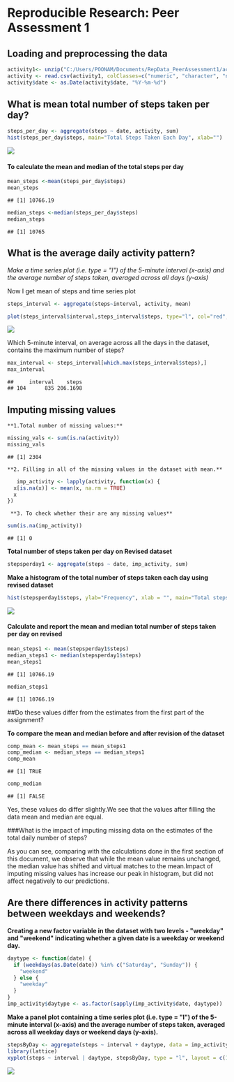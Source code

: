 # Reproducible Research: Peer Assessment 1


## Loading and preprocessing the data

```r
activity1<- unzip("C:/Users/POONAM/Documents/RepData_PeerAssessment1/activity.zip")
activity <- read.csv(activity1, colClasses=c("numeric", "character", "numeric"))
activity$date <- as.Date(activity$date, "%Y-%m-%d")
```

## What is mean total number of steps taken per day?

```r
steps_per_day <- aggregate(steps ~ date, activity, sum)
hist(steps_per_day$steps, main="Total Steps Taken Each Day", xlab="")
```

![](PA1_template_files/figure-html/unnamed-chunk-2-1.png) 


#### To calculate the mean and median of the total steps per day

```r
mean_steps <-mean(steps_per_day$steps)
mean_steps
```

```
## [1] 10766.19
```

```r
median_steps <-median(steps_per_day$steps)
median_steps
```

```
## [1] 10765
```

## What is the average daily activity pattern?

*Make a time series plot (i.e. type = "l") of the 5-minute interval (x-axis) and the average number of steps taken, averaged across all days (y-axis)*

Now I get mean of steps and time series plot


```r
steps_interval <- aggregate(steps~interval, activity, mean)

plot(steps_interval$interval,steps_interval$steps, type="l", col="red", main="Average Daily Activity Pattern", xlab="5-minute Interval", ylab="Average Steps, Across All Days", lwd=2)
```

![](PA1_template_files/figure-html/unnamed-chunk-4-1.png) 

Which 5-minute interval, on average across all the days in the dataset, contains the maximum number of steps?


```r
max_interval <- steps_interval[which.max(steps_interval$steps),]
max_interval
```

```
##     interval    steps
## 104      835 206.1698
```


## Imputing missing values
    **1.Total number of missing values:**

```r
missing_vals <- sum(is.na(activity))
missing_vals
```

```
## [1] 2304
```
    **2. Filling in all of the missing values in the dataset with mean.**


```r
   imp_activity <- lapply(activity, function(x) { 
  x[is.na(x)] <- mean(x, na.rm = TRUE)
  x
})
```
     **3. To check whether their are any missing values**


```r
sum(is.na(imp_activity))
```

```
## [1] 0
```

**Total number of steps taken per day on Revised dataset**


```r
stepsperday1 <- aggregate(steps ~ date, imp_activity, sum)
```

**Make a histogram of the total number of steps taken each day using revised dataset**


```r
hist(stepsperday1$steps, ylab="Frequency", xlab = "", main="Total steps taken each day")
```

![](PA1_template_files/figure-html/unnamed-chunk-10-1.png) 

#### Calculate and report the mean and median total number of steps taken per day on revised 


```r
mean_steps1 <- mean(stepsperday1$steps)
median_steps1 <- median(stepsperday1$steps)
mean_steps1
```

```
## [1] 10766.19
```

```r
median_steps1
```

```
## [1] 10766.19
```
##Do these values differ from the estimates from the first part of the assignment?

**To compare the mean and median before and after revision of the dataset**

```r
comp_mean <- mean_steps == mean_steps1
comp_median <- median_steps == median_steps1
comp_mean
```

```
## [1] TRUE
```

```r
comp_median
```

```
## [1] FALSE
```
Yes, these values do differ slightly.We see that the values after filling the data mean and median are equal.

###What is the impact of imputing missing data on the estimates of the total daily number of steps?

As you can see, comparing with the calculations done in the first section of this document, we observe that while the mean value remains unchanged, the median value has shifted and virtual matches to the mean.Impact of imputing missing values has increase our peak in histogram, but did not affect negatively  to our predictions.

## Are there differences in activity patterns between weekdays and weekends?

**Creating a new factor variable in the dataset with two levels - "weekday" and "weekend" indicating whether a given date is a weekday or weekend day.**

```r
daytype <- function(date) {
  if (weekdays(as.Date(date)) %in% c("Saturday", "Sunday")) {
    "weekend"
  } else {
    "weekday"
  }
}
imp_activity$daytype <- as.factor(sapply(imp_activity$date, daytype))
```

**Make a panel plot containing a time series plot (i.e. type = "l") of the 5-minute interval (x-axis) and the average number of steps taken, averaged across all weekday days or weekend days (y-axis).**


```r
stepsByDay <- aggregate(steps ~ interval + daytype, data = imp_activity, mean)
library(lattice)
xyplot(steps ~ interval | daytype, stepsByDay, type = "l", layout = c(1, 2), xlab = "Interval", ylab = "Number of steps")
```

![](PA1_template_files/figure-html/unnamed-chunk-14-1.png) 




